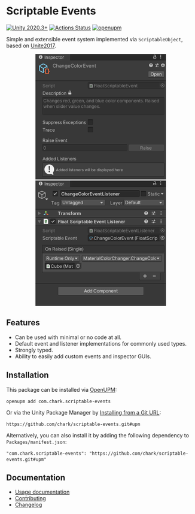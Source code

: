 # Scriptable Events
[![Unity 2020.3+](https://img.shields.io/badge/unity-2020.3%2B-blue.svg)](https://unity3d.com/get-unity/download)
[![Actions Status](https://github.com/chark/scriptable-events/workflows/CI/badge.svg)](https://github.com/chark/scriptable-events/actions)
[![openupm](https://img.shields.io/npm/v/com.chark.scriptable-events?label=openupm&registry_uri=https://package.openupm.com)](https://openupm.com/packages/com.chark.scriptable-events/)

Simple and extensible event system implemented via `ScriptableObject`, based on [Unite2017](https://github.com/roboryantron/Unite2017).

<p align="center">
  <img hspace="2%" src="event.png"/>
  <img hspace="2%" src="event-listener.png"/>
</p>

## Features
- Can be used with minimal or no code at all.
- Default event and listener implementations for commonly used types.
- Strongly typed.
- Ability to easily add custom events and inspector GUIs.

## Installation
This package can be installed via [OpenUPM](https://openupm.com/packages/com.chark.scriptable-events/):
```text
openupm add com.chark.scriptable-events
```

Or via the Unity Package Manager by [Installing from a Git URL](https://docs.unity3d.com/Manual/upm-ui-giturl.html):
```text
https://github.com/chark/scriptable-events.git#upm
```

Alternatively, you can also install it by adding the following dependency to `Packages/manifest.json`:
```text
"com.chark.scriptable-events": "https://github.com/chark/scriptable-events.git#upm"
```

## Documentation
- [Usage documentation](../Packages/com.chark.scriptable-events/Documentation~/README.md)
- [Contributing](CONTRIBUTING.md)
- [Changelog](../Packages/com.chark.scriptable-events/CHANGELOG.md)
